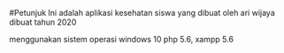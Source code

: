 #Petunjuk
Ini adalah aplikasi kesehatan siswa yang dibuat oleh ari wijaya
dibuat tahun 2020

menggunakan sistem operasi windows 10 php 5.6, xampp 5.6